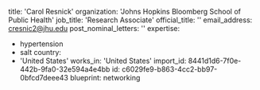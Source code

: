 title: 'Carol Resnick'
organization: 'Johns Hopkins Bloomberg School of Public Health'
job_title: 'Research Associate'
official_title: ''
email_address: cresnic2@jhu.edu
post_nominal_letters: ''
expertise:
  - hypertension
  - salt
country:
  - 'United States'
works_in: 'United States'
import_id: 8441d1d6-7f0e-442b-9fa0-32e594a4e4bb
id: c6029fe9-b863-4cc2-bb97-0bfcd7deee43
blueprint: networking
